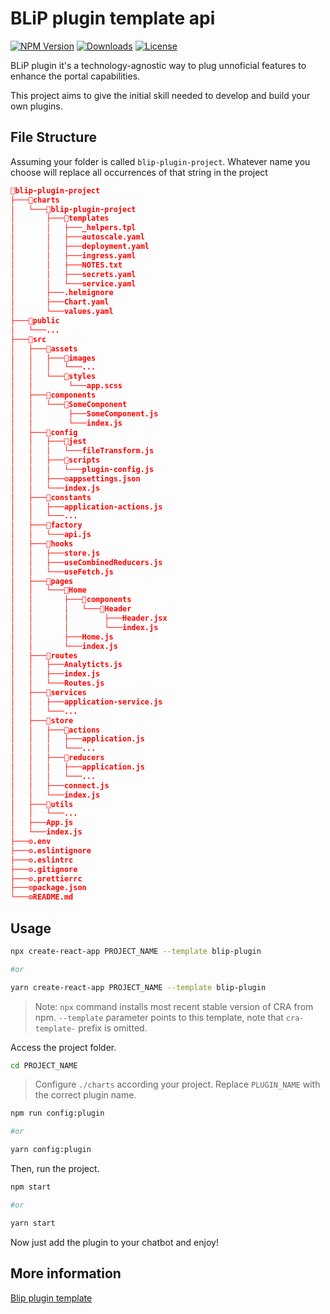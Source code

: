 # BLiP plugin template api

[![NPM Version][npm-badge]][npm-url]
[![Downloads][npm-downloads-badge]][npm-downloads-url]
[![License][license-badge]][license-url]

BLiP plugin it's a technology-agnostic way to plug unnoficial features to enhance the portal capabilities.

This project aims to give the initial skill needed to develop and build your own plugins.

## File Structure

Assuming your folder is called `blip-plugin-project`.
Whatever name you choose will replace all occurrences of that string in the project

```json
📁blip-plugin-project
├───📁charts
│   └───📁blip-plugin-project
│       ├───📁templates
│       │   ├───_helpers.tpl
│       │   ├───autoscale.yaml
│       │   ├───deployment.yaml
│       │   ├───ingress.yaml
│       │   ├───NOTES.txt
│       │   ├───secrets.yaml
│       │   └───service.yaml
│       ├───.helmignore
│       ├───Chart.yaml
│       └───values.yaml
├───📁public
│   └───...
├───📁src
│   ├───📁assets
│   │   ├───📁images
│   │   │   └───...
│   │   └───📁styles
│   │        └───app.scss
│   ├───📁components
│   │   └───📁SomeComponent
│   │        ├───SomeComponent.js
│   │        └───index.js
│   ├───📁config
│   │   ├───📁jest
│   │   │   └───fileTransform.js
│   │   ├───📁scripts
│   │   │   └───plugin-config.js
│   │   ├───⚙️appsettings.json
│   │   └───index.js
│   ├───📁constants
│   │   ├───application-actions.js
│   │   └───...
│   ├───📁factory
│   │   └───api.js
│   ├───📁hooks
│   │   ├───store.js
│   │   ├───useCombinedReducers.js
│   │   └───useFetch.js
│   ├───📁pages
│   │   └───📁Home
│   │       ├───📁components
│   │       │   └───📁Header
│   │       │        ├───Header.jsx
│   │       │        └───index.js
│   │       ├───Home.js
│   │       └───index.js
│   ├───📁routes
│   │   ├───Analyticts.js
│   │   ├───index.js
│   │   └───Routes.js
│   ├───📁services
│   │   ├───application-service.js
│   │   └───...
│   ├───📁store
│   │   ├───📁actions
│   │   │   ├───application.js
│   │   │   └───...
│   │   ├───📁reducers
│   │   │   ├───application.js
│   │   │   └───...
│   │   ├───connect.js
│   │   └───index.js
│   ├───📁utils
│   │   └───...
│   ├───App.js
│   └───index.js
├───⚙️.env
├───⚙️.eslintignore
├───⚙️.eslintrc
├───⚙️.gitignore
├───⚙️.prettierrc
├───⚙️package.json
└───⚙️README.md
```

## Usage

```bash
npx create-react-app PROJECT_NAME --template blip-plugin

#or

yarn create-react-app PROJECT_NAME --template blip-plugin
```

> Note: `npx` command installs most recent stable version of CRA from npm. `--template` parameter points to this template, note that `cra-template-` prefix is omitted.

Access the project folder.

```bash
cd PROJECT_NAME
```

> Configure `./charts` according your project. Replace `PLUGIN_NAME` with the correct plugin name.

```bash
npm run config:plugin

#or

yarn config:plugin
```

Then, run the project.

```bash
npm start

#or

yarn start
```

Now just add the plugin to your chatbot and enjoy!

## More information

[Blip plugin template](https://github.com/axeldouglas/cra-template-blip-plugin/tree/main/template)

[npm-badge]: https://img.shields.io/npm/v/cra-template-blip-plugin.svg
[npm-url]: https://www.npmjs.com/package/cra-template-blip-plugin
[npm-downloads-badge]: https://img.shields.io/npm/dt/cra-template-blip-plugin.svg
[npm-downloads-url]: https://www.npmjs.com/package/cra-template-blip-plugin
[license-badge]: https://img.shields.io/github/license/axeldouglas/cra-template-blip-plugin.svg
[license-url]: https://opensource.org/licenses/MIT
